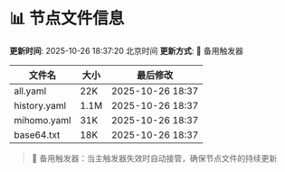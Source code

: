 # 📊 节点文件信息

**更新时间**: 2025-10-26 18:37:20 北京时间
**更新方式**: 🔄 备用触发器

| 文件名 | 大小 | 最后修改 |
|--------|------|----------|
| all.yaml | 22K | 2025-10-26 18:37 |
| history.yaml | 1.1M | 2025-10-26 18:37 |
| mihomo.yaml | 31K | 2025-10-26 18:37 |
| base64.txt | 18K | 2025-10-26 18:37 |

> 🔄 备用触发器：当主触发器失效时自动接管，确保节点文件的持续更新

